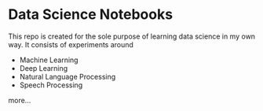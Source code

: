 # Data Science Notebooks

This repo is created for the sole purpose of learning data science in my own way. It consists of experiments around
* Machine Learning
* Deep Learning
* Natural Language Processing
* Speech Processing

more...
